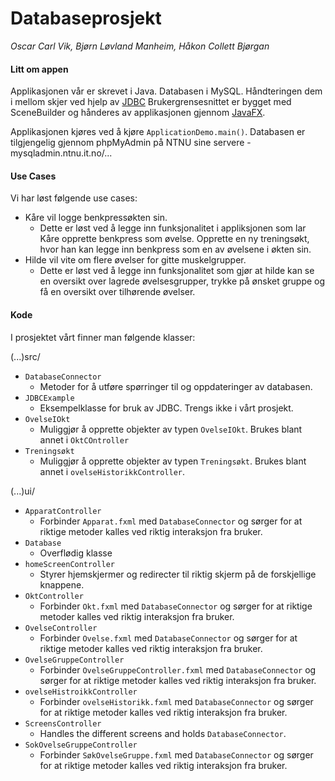 # Databaseprosjekt 

_Oscar Carl Vik, Bjørn Løvland Manheim,  Håkon Collett Bjørgan_

#### Litt om appen

Applikasjonen vår er skrevet i Java. Databasen i MySQL. Håndteringen dem i mellom skjer ved hjelp av [JDBC](https://docs.oracle.com/javase/8/docs/technotes/guides/jdbc/)  Brukergrensesnittet er bygget med SceneBuilder og hånderes av applikasjonen gjennom [JavaFX](https://docs.oracle.com/javase/8/javafx/api/toc.htm).

Applikasjonen kjøres ved å kjøre `ApplicationDemo.main()`. Databasen er tilgjengelig gjennom phpMyAdmin på NTNU sine servere - mysqladmin.ntnu.it.no/...


#### Use Cases

Vi har løst følgende use cases:

  * Kåre vil logge benkpressøkten sin.
    * Dette er løst ved å legge inn funksjonalitet i appliksjonen som lar Kåre opprette benkpress som øvelse. Opprette en ny treningsøkt, hvor han kan legge inn benkpress som en av øvelsene i økten sin.
  * Hilde vil vite om flere øvelser for gitte muskelgrupper.
    * Dette er løst ved å legge inn funksjonalitet som gjør at hilde kan se en oversikt over lagrede øvelsesgrupper, trykke på ønsket gruppe og få en oversikt over tilhørende øvelser.


#### Kode

I prosjektet vårt finner man følgende klasser:

(...)src/
 
  * `DatabaseConnector`
    * Metoder for å utføre spørringer til og oppdateringer av databasen. 
  * `JDBCExample`
    * Eksempelklasse for bruk av JDBC. Trengs ikke i vårt prosjekt.
  * `OvelseIOkt`
    * Muliggjør å opprette objekter av typen `OvelseIOkt`. Brukes blant annet i `OktCOntroller`
  * `Treningsøkt`
    *  Muliggjør å opprette objekter av typen `Treningsøkt`. Brukes blant annet i `ovelseHistorikkController`.

(...)ui/

  * `ApparatController`
    * Forbinder `Apparat.fxml` med `DatabaseConnector` og sørger for at riktige metoder kalles ved riktig interaksjon fra bruker.
  * `Database`
    * Overflødig klasse
  * `homeScreenController`
    * Styrer hjemskjermer og redirecter til riktig skjerm på de forskjellige knappene.
  * `OktController`
    * Forbinder `Okt.fxml` med `DatabaseConnector` og sørger for at riktige metoder kalles ved riktig interaksjon fra bruker.
  * `OvelseController`
    * Forbinder `Ovelse.fxml` med `DatabaseConnector` og sørger for at riktige metoder kalles ved riktig interaksjon fra bruker.
  * `OvelseGruppeController`
    * Forbinder `OvelseGruppeController.fxml` med `DatabaseConnector` og sørger for at riktige metoder kalles ved riktig interaksjon fra bruker.
  * `ovelseHistroikkController`
    * Forbinder `ovelseHistorikk.fxml` med `DatabaseConnector` og sørger for at riktige metoder kalles ved riktig interaksjon fra bruker.
  * `ScreensController`
    * Handles the different screens and holds `DatabaseConnector`.
  * `SokOvelseGruppeController`
    * Forbinder `SøkOvelseGruppe.fxml` med `DatabaseConnector` og sørger for at riktige metoder kalles ved riktig interaksjon fra bruker.
